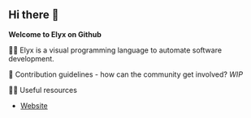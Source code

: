 ## Hi there 👋


**Welcome to Elyx on Github**

🙋‍♀️ Elyx is a visual programming language to automate software development.

🌈 Contribution guidelines - how can the community get involved? _WIP_

👩‍💻 Useful resources

- [Website](https://elysiums.app/)
